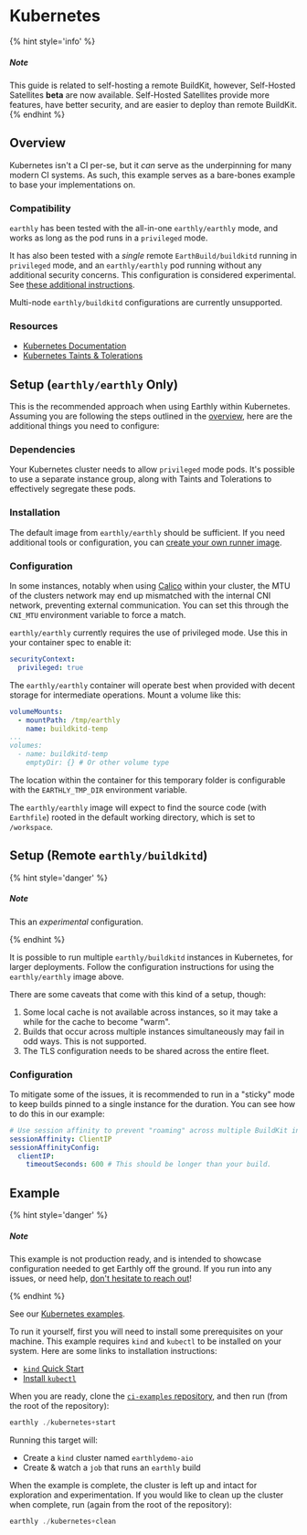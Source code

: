 # Kubernetes

{% hint style='info' %}
##### Note
This guide is related to self-hosting a remote BuildKit, however, Self-Hosted Satellites **beta** are now available. Self-Hosted Satellites provide more features, have better security, and are easier to deploy than remote BuildKit.
{% endhint %}


## Overview

Kubernetes isn't a CI per-se, but it _can_ serve as the underpinning for many modern CI systems. As such, this example serves as a bare-bones example to base your implementations on.

### Compatibility

`earthly` has been tested with the all-in-one `earthly/earthly` mode, and works as long as the pod runs in a `privileged` mode.

It has also been tested with a _single_ remote `EarthBuild/buildkitd` running in `privileged` mode, and an `earthly/earthly` pod running without any additional security concerns. This configuration is considered experimental. See [these additional instructions](../remote-buildkit.md).

Multi-node `earthly/buildkitd` configurations are currently unsupported.

### Resources

 * [Kubernetes Documentation](https://kubernetes.io/docs/home/supported-doc-versions/)
 * [Kubernetes Taints & Tolerations](https://kubernetes.io/docs/concepts/scheduling-eviction/taint-and-toleration/)

## Setup (`earthly/earthly` Only)

This is the recommended approach when using Earthly within Kubernetes. Assuming you are following the steps outlined in the [overview](../overview.md), here are the additional things you need to configure:

### Dependencies

Your Kubernetes cluster needs to allow `privileged` mode pods. It's possible to use a separate instance group, along with Taints and Tolerations to effectively segregate these pods.

### Installation

The default image from `earthly/earthly` should be sufficient. If you need additional tools or configuration, you can [create your own runner image](../build-an-earthly-ci-image.md).

### Configuration

In some instances, notably when using [Calico](https://www.tigera.io/project-calico/) within your cluster, the MTU of the clusters network may end up mismatched with the internal CNI network, preventing external communication. You can set this through the `CNI_MTU` environment variable to force a match.

`earthly/earthly` currently requires the use of privileged mode. Use this in your container spec to enable it:

```yaml
securityContext:
  privileged: true
```

The `earthly/earthly` container will operate best when provided with decent storage for intermediate operations. Mount a volume like this:

```yaml
volumeMounts:
  - mountPath: /tmp/earthly
    name: buildkitd-temp
...
volumes:
  - name: buildkitd-temp
    emptyDir: {} # Or other volume type
```

The location within the container for this temporary folder is configurable with the `EARTHLY_TMP_DIR` environment variable.

The `earthly/earthly` image will expect to find the source code (with `Earthfile`) rooted in the default working directory, which is set to `/workspace`.

## Setup (Remote `earthly/buildkitd`)

{% hint style='danger' %}
##### Note

This an _experimental_ configuration.

{% endhint %}

It is possible to run multiple `earthly/buildkitd` instances in Kubernetes, for larger deployments. Follow the configuration instructions for using the `earthly/earthly` image above.

There are some caveats that come with this kind of a setup, though:

1. Some local cache is not available across instances, so it may take a while for the cache to become "warm".
2. Builds that occur across multiple instances simultaneously may fail in odd ways. This is not supported.
3. The TLS configuration needs to be shared across the entire fleet.

### Configuration

To mitigate some of the issues, it is recommended to run in a "sticky" mode to keep builds pinned to a single instance for the duration. You can see how to do this in our example:

```yaml
# Use session affinity to prevent "roaming" across multiple BuildKit instances; if needed.
sessionAffinity: ClientIP
sessionAffinityConfig:
  clientIP:
    timeoutSeconds: 600 # This should be longer than your build.
```

## Example

{% hint style='danger' %}
##### Note

This example is not production ready, and is intended to showcase configuration needed to get Earthly off the ground. If you run into any issues, or need help, [don't hesitate to reach out](https://github.com/earthly/earthly/issues/new)!

{% endhint %}

See our [Kubernetes examples](https://github.com/earthly/ci-examples/tree/main/kubernetes).

To run it yourself, first you will need to install some prerequisites on your machine. This example requires `kind` and `kubectl` to be installed on your system. Here are some links to installation instructions:

- [`kind` Quick Start](https://kind.sigs.k8s.io/docs/user/quick-start/)
- [Install `kubectl`](https://kubernetes.io/docs/tasks/tools/#kubectl)

When you are ready, clone the [`ci-examples` repository](https://github.com/earthly/ci-examples), and then run (from the root of the repository):

```go
earthly ./kubernetes+start
```

Running this target will:

- Create a `kind` cluster named `earthlydemo-aio`
- Create & watch a `job` that runs an `earthly` build

When the example is complete, the cluster is left up and intact for exploration and experimentation. If you would like to clean up the cluster when complete, run (again from the root of the repository):

```go
earthly ./kubernetes+clean
```

